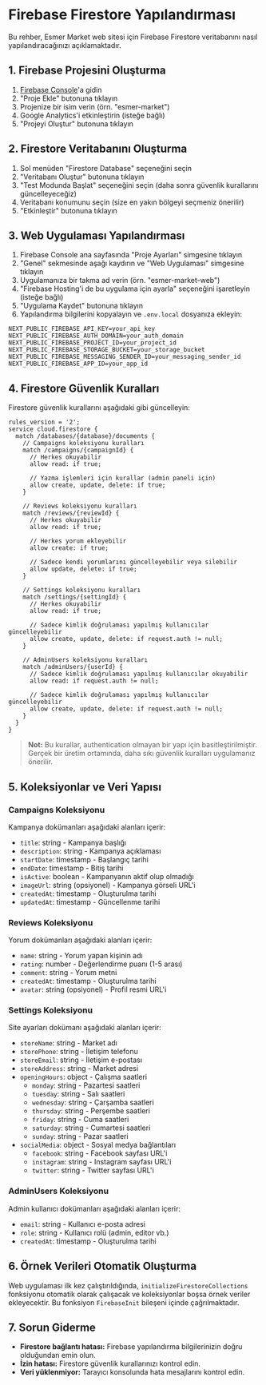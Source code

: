 # Firebase Firestore Yapılandırması

Bu rehber, Esmer Market web sitesi için Firebase Firestore veritabanını nasıl yapılandıracağınızı açıklamaktadır.

## 1. Firebase Projesini Oluşturma

1. [Firebase Console](https://console.firebase.google.com/)'a gidin
2. "Proje Ekle" butonuna tıklayın
3. Projenize bir isim verin (örn. "esmer-market")
4. Google Analytics'i etkinleştirin (isteğe bağlı)
5. "Projeyi Oluştur" butonuna tıklayın

## 2. Firestore Veritabanını Oluşturma

1. Sol menüden "Firestore Database" seçeneğini seçin
2. "Veritabanı Oluştur" butonuna tıklayın
3. "Test Modunda Başlat" seçeneğini seçin (daha sonra güvenlik kurallarını güncelleyeceğiz)
4. Veritabanı konumunu seçin (size en yakın bölgeyi seçmeniz önerilir)
5. "Etkinleştir" butonuna tıklayın

## 3. Web Uygulaması Yapılandırması

1. Firebase Console ana sayfasında "Proje Ayarları" simgesine tıklayın
2. "Genel" sekmesinde aşağı kaydırın ve "Web Uygulaması" simgesine tıklayın
3. Uygulamanıza bir takma ad verin (örn. "esmer-market-web")
4. "Firebase Hosting'i de bu uygulama için ayarla" seçeneğini işaretleyin (isteğe bağlı)
5. "Uygulama Kaydet" butonuna tıklayın
6. Yapılandırma bilgilerini kopyalayın ve `.env.local` dosyanıza ekleyin:

```
NEXT_PUBLIC_FIREBASE_API_KEY=your_api_key
NEXT_PUBLIC_FIREBASE_AUTH_DOMAIN=your_auth_domain
NEXT_PUBLIC_FIREBASE_PROJECT_ID=your_project_id
NEXT_PUBLIC_FIREBASE_STORAGE_BUCKET=your_storage_bucket
NEXT_PUBLIC_FIREBASE_MESSAGING_SENDER_ID=your_messaging_sender_id
NEXT_PUBLIC_FIREBASE_APP_ID=your_app_id
```

## 4. Firestore Güvenlik Kuralları

Firestore güvenlik kurallarını aşağıdaki gibi güncelleyin:

```
rules_version = '2';
service cloud.firestore {
  match /databases/{database}/documents {
    // Campaigns koleksiyonu kuralları
    match /campaigns/{campaignId} {
      // Herkes okuyabilir
      allow read: if true;
      
      // Yazma işlemleri için kurallar (admin paneli için)
      allow create, update, delete: if true;
    }
    
    // Reviews koleksiyonu kuralları
    match /reviews/{reviewId} {
      // Herkes okuyabilir
      allow read: if true;
      
      // Herkes yorum ekleyebilir
      allow create: if true;
      
      // Sadece kendi yorumlarını güncelleyebilir veya silebilir
      allow update, delete: if true;
    }
    
    // Settings koleksiyonu kuralları
    match /settings/{settingId} {
      // Herkes okuyabilir
      allow read: if true;
      
      // Sadece kimlik doğrulaması yapılmış kullanıcılar güncelleyebilir
      allow create, update, delete: if request.auth != null;
    }
    
    // AdminUsers koleksiyonu kuralları
    match /adminUsers/{userId} {
      // Sadece kimlik doğrulaması yapılmış kullanıcılar okuyabilir
      allow read: if request.auth != null;
      
      // Sadece kimlik doğrulaması yapılmış kullanıcılar güncelleyebilir
      allow create, update, delete: if request.auth != null;
    }
  }
}
```

> **Not:** Bu kurallar, authentication olmayan bir yapı için basitleştirilmiştir. Gerçek bir üretim ortamında, daha sıkı güvenlik kuralları uygulamanız önerilir.

## 5. Koleksiyonlar ve Veri Yapısı

### Campaigns Koleksiyonu

Kampanya dokümanları aşağıdaki alanları içerir:

- `title`: string - Kampanya başlığı
- `description`: string - Kampanya açıklaması
- `startDate`: timestamp - Başlangıç tarihi
- `endDate`: timestamp - Bitiş tarihi
- `isActive`: boolean - Kampanyanın aktif olup olmadığı
- `imageUrl`: string (opsiyonel) - Kampanya görseli URL'i
- `createdAt`: timestamp - Oluşturulma tarihi
- `updatedAt`: timestamp - Güncellenme tarihi

### Reviews Koleksiyonu

Yorum dokümanları aşağıdaki alanları içerir:

- `name`: string - Yorum yapan kişinin adı
- `rating`: number - Değerlendirme puanı (1-5 arası)
- `comment`: string - Yorum metni
- `createdAt`: timestamp - Oluşturulma tarihi
- `avatar`: string (opsiyonel) - Profil resmi URL'i

### Settings Koleksiyonu

Site ayarları dokümanı aşağıdaki alanları içerir:

- `storeName`: string - Market adı
- `storePhone`: string - İletişim telefonu
- `storeEmail`: string - İletişim e-postası
- `storeAddress`: string - Market adresi
- `openingHours`: object - Çalışma saatleri
  - `monday`: string - Pazartesi saatleri
  - `tuesday`: string - Salı saatleri
  - `wednesday`: string - Çarşamba saatleri
  - `thursday`: string - Perşembe saatleri
  - `friday`: string - Cuma saatleri
  - `saturday`: string - Cumartesi saatleri
  - `sunday`: string - Pazar saatleri
- `socialMedia`: object - Sosyal medya bağlantıları
  - `facebook`: string - Facebook sayfası URL'i
  - `instagram`: string - Instagram sayfası URL'i
  - `twitter`: string - Twitter sayfası URL'i

### AdminUsers Koleksiyonu

Admin kullanıcı dokümanları aşağıdaki alanları içerir:

- `email`: string - Kullanıcı e-posta adresi
- `role`: string - Kullanıcı rolü (admin, editor vb.)
- `createdAt`: timestamp - Oluşturulma tarihi

## 6. Örnek Verileri Otomatik Oluşturma

Web uygulaması ilk kez çalıştırıldığında, `initializeFirestoreCollections` fonksiyonu otomatik olarak çalışacak ve koleksiyonlar boşsa örnek veriler ekleyecektir. Bu fonksiyon `FirebaseInit` bileşeni içinde çağrılmaktadır.

## 7. Sorun Giderme

- **Firestore bağlantı hatası:** Firebase yapılandırma bilgilerinizin doğru olduğundan emin olun.
- **İzin hatası:** Firestore güvenlik kurallarınızı kontrol edin.
- **Veri yüklenmiyor:** Tarayıcı konsolunda hata mesajlarını kontrol edin. 
